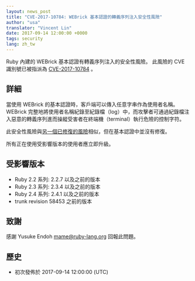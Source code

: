 ```yaml
---
layout: news_post
title: "CVE-2017-10784: WEBrick 基本認證的轉義序列注入安全性風險"
author: "usa"
translator: "Vincent Lin"
date: 2017-09-14 12:00:00 +0000
tags: security
lang: zh_tw
---
```


Ruby 內建的 WEBrick 基本認證有轉義序列注入的安全性風險。
此風險的 CVE 識別號已被指派為 [CVE-2017-10784](http://cve.mitre.org/cgi-bin/cvename.cgi?name=CVE-2017-10784) 。

## 詳細

當使用 WEBrick 的基本認證時，客戶端可以傳入任意字串作為使用者名稱。
WEBrick 完整地將使用者名稱紀錄至紀錄檔（log）中，而攻擊者可通過紀錄檔注入惡意的轉義序列進而操縱受害者在終端機（terminal）執行危險的控制字符。

此安全性風險與[另一個已修復的風險](/en/news/2010/01/10/webrick-escape-sequence-injection/)相似，但在基本認證中並沒有修復。

所有正在使用受影響版本的使用者應立即升級。

## 受影響版本

* Ruby 2.2 系列: 2.2.7 以及之前的版本
* Ruby 2.3 系列: 2.3.4 以及之前的版本
* Ruby 2.4 系列: 2.4.1 以及之前的版本
* trunk revision 58453 之前的版本

## 致謝

感謝 Yusuke Endoh <mame@ruby-lang.org> 回報此問題。

## 歷史

* 初次發佈於 2017-09-14 12:00:00 (UTC)
